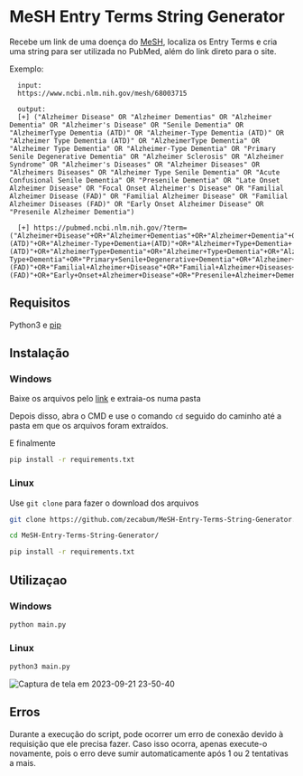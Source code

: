 # MeSH Entry Terms String Generator
Recebe um link de uma doença do [MeSH](https://www.ncbi.nlm.nih.gov/mesh/), localiza os Entry Terms e cria uma string para ser utilizada no PubMed, além do link direto para o site.

Exemplo:
      
      input: 
      https://www.ncbi.nlm.nih.gov/mesh/68003715
      
      output: 
      [+] ("Alzheimer Disease" OR "Alzheimer Dementias" OR "Alzheimer Dementia" OR "Alzheimer's Disease" OR "Senile Dementia" OR "AlzheimerType Dementia (ATD)" OR "Alzheimer-Type Dementia (ATD)" OR "Alzheimer Type Dementia (ATD)" OR "AlzheimerType Dementia" OR "Alzheimer Type Dementia" OR "Alzheimer-Type Dementia" OR "Primary Senile Degenerative Dementia" OR "Alzheimer Sclerosis" OR "Alzheimer Syndrome" OR "Alzheimer's Diseases" OR "Alzheimer Diseases" OR "Alzheimers Diseases" OR "Alzheimer Type Senile Dementia" OR "Acute Confusional Senile Dementia" OR "Presenile Dementia" OR "Late Onset Alzheimer Disease" OR "Focal Onset Alzheimer's Disease" OR "Familial Alzheimer Disease (FAD)" OR "Familial Alzheimer Disease" OR "Familial Alzheimer Diseases (FAD)" OR "Early Onset Alzheimer Disease" OR "Presenile Alzheimer Dementia")
      
      [+] https://pubmed.ncbi.nlm.nih.gov/?term=("Alzheimer+Disease"+OR+"Alzheimer+Dementias"+OR+"Alzheimer+Dementia"+OR+"Alzheimer's+Disease"+OR+"Senile+Dementia"+OR+"AlzheimerType+Dementia+(ATD)"+OR+"Alzheimer-Type+Dementia+(ATD)"+OR+"Alzheimer+Type+Dementia+(ATD)"+OR+"AlzheimerType+Dementia"+OR+"Alzheimer+Type+Dementia"+OR+"Alzheimer-Type+Dementia"+OR+"Primary+Senile+Degenerative+Dementia"+OR+"Alzheimer+Sclerosis"+OR+"Alzheimer+Syndrome"+OR+"Alzheimer's+Diseases"+OR+"Alzheimer+Diseases"+OR+"Alzheimers+Diseases"+OR+"Alzheimer+Type+Senile+Dementia"+OR+"Acute+Confusional+Senile+Dementia"+OR+"Presenile+Dementia"+OR+"Late+Onset+Alzheimer+Disease"+OR+"Focal+Onset+Alzheimer's+Disease"+OR+"Familial+Alzheimer+Disease+(FAD)"+OR+"Familial+Alzheimer+Disease"+OR+"Familial+Alzheimer+Diseases+(FAD)"+OR+"Early+Onset+Alzheimer+Disease"+OR+"Presenile+Alzheimer+Dementia
      


## Requisitos
Python3 e [pip](https://pip.pypa.io/en/stable/)

## Instalação

### Windows
Baixe os arquivos pelo [link](https://www.github.com/zecabum/MeSH-Entry-Terms-string-generator/archive/refs/heads/main.zip) e extraia-os numa pasta

Depois disso, abra o CMD e use o comando ```cd``` seguido do caminho até a pasta em que os arquivos foram extraídos.

E finalmente
```bash
pip install -r requirements.txt
```
### Linux
Use ```git clone``` para fazer o download dos arquivos
```bash
git clone https://github.com/zecabum/MeSH-Entry-Terms-String-Generator.git
```
```bash
cd MeSH-Entry-Terms-String-Generator/
```
```bash
pip install -r requirements.txt
```
## Utilizaçao
### Windows
```bash
python main.py
```
### Linux
```bash
python3 main.py
```
![Captura de tela em 2023-09-21 23-50-40](https://github.com/zecabum/MeSH-Entry-Terms-String-Generator/assets/105394456/43c5d2cc-a37f-4385-aed4-e416d26122b1)

## Erros
Durante a execução do script, pode ocorrer um erro de conexão devido à requisição que ele precisa fazer. Caso isso ocorra, apenas execute-o novamente, pois o erro deve sumir automaticamente após 1 ou 2 tentativas a mais.
